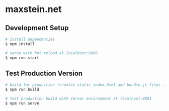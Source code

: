 # maxstein.net

## Development Setup

```bash
# install dependencies
$ npm install

# serve with hot reload at localhost:8080
$ npm run start
```

## Test Production Version
```bash
# build for production (creates static index.html and bundle.js files in the dist folder)
$ npm run build

# test production build with server environment at localhost:8081
$ npm run serve
```
